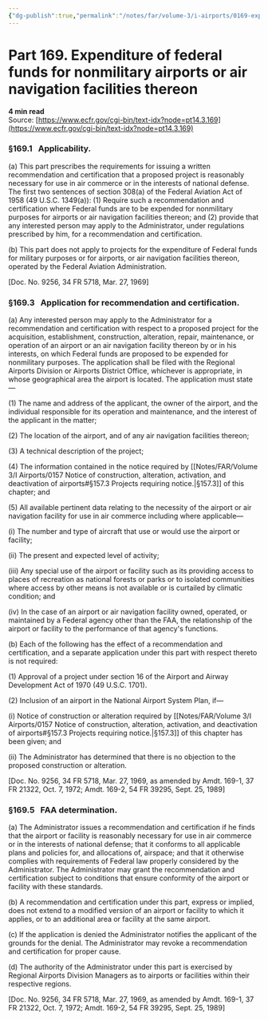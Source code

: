 ```yaml
---
{"dg-publish":true,"permalink":"/notes/far/volume-3/i-airports/0169-expenditure-of-federal-funds-for-nonmilitary-airports-or-air-navigation-facilities-thereon/","title":"0169 Expenditure of federal funds for nonmilitary airports or air navigation facilities thereon"}
---
```



# Part 169. Expenditure of federal funds for nonmilitary airports or air navigation facilities thereon
**4 min read**  
Source: [https://www.ecfr.gov/cgi-bin/text-idx?node=pt14.3.169](https://www.ecfr.gov/cgi-bin/text-idx?node=pt14.3.169)

<div>

### §169.1   Applicability.

\(a\) This part prescribes the requirements for issuing a written recommendation and certification that a proposed project is reasonably necessary for use in air commerce or in the interests of national defense. The first two sentences of section 308(a) of the Federal Aviation Act of 1958 (49 U.S.C. 1349(a)): (1) Require such a recommendation and certification where Federal funds are to be expended for nonmilitary purposes for airports or air navigation facilities thereon; and (2) provide that any interested person may apply to the Administrator, under regulations prescribed by him, for a recommendation and certification.

\(b\) This part does not apply to projects for the expenditure of Federal funds for military purposes or for airports, or air navigation facilities thereon, operated by the Federal Aviation Administration.

\[Doc. No. 9256, 34 FR 5718, Mar. 27, 1969\]

### §169.3   Application for recommendation and certification.

\(a\) Any interested person may apply to the Administrator for a recommendation and certification with respect to a proposed project for the acquisition, establishment, construction, alteration, repair, maintenance, or operation of an airport or an air navigation facility thereon by or in his interests, on which Federal funds are proposed to be expended for nonmilitary purposes. The application shall be filed with the Regional Airports Division or Airports District Office, whichever is appropriate, in whose geographical area the airport is located. The application must state—

\(1\) The name and address of the applicant, the owner of the airport, and the individual responsible for its operation and maintenance, and the interest of the applicant in the matter;

\(2\) The location of the airport, and of any air navigation facilities thereon;

\(3\) A technical description of the project;

\(4\) The information contained in the notice required by [[Notes/FAR/Volume 3/I Airports/0157 Notice of construction, alteration, activation, and deactivation of airports#§157.3   Projects requiring notice.\|§157.3]] of this chapter; and

\(5\) All available pertinent data relating to the necessity of the airport or air navigation facility for use in air commerce including where applicable—

\(i\) The number and type of aircraft that use or would use the airport or facility;

\(ii\) The present and expected level of activity;

\(iii\) Any special use of the airport or facility such as its providing access to places of recreation as national forests or parks or to isolated communities where access by other means is not available or is curtailed by climatic condition; and

\(iv\) In the case of an airport or air navigation facility owned, operated, or maintained by a Federal agency other than the FAA, the relationship of the airport or facility to the performance of that agency's functions.

\(b\) Each of the following has the effect of a recommendation and certification, and a separate application under this part with respect thereto is not required:

\(1\) Approval of a project under section 16 of the Airport and Airway Development Act of 1970 (49 U.S.C. 1701).

\(2\) Inclusion of an airport in the National Airport System Plan, if—

\(i\) Notice of construction or alteration required by [[Notes/FAR/Volume 3/I Airports/0157 Notice of construction, alteration, activation, and deactivation of airports#§157.3   Projects requiring notice.\|§157.3]] of this chapter has been given; and

\(ii\) The Administrator has determined that there is no objection to the proposed construction or alteration.

\[Doc. No. 9256, 34 FR 5718, Mar. 27, 1969, as amended by Amdt. 169-1, 37 FR 21322, Oct. 7, 1972; Amdt. 169-2, 54 FR 39295, Sept. 25, 1989\]

### §169.5   FAA determination.

\(a\) The Administrator issues a recommendation and certification if he finds that the airport or facility is reasonably necessary for use in air commerce or in the interests of national defense; that it conforms to all applicable plans and policies for, and allocations of, airspace; and that it otherwise complies with requirements of Federal law properly considered by the Administrator. The Administrator may grant the recommendation and certification subject to conditions that ensure conformity of the airport or facility with these standards.

\(b\) A recommendation and certification under this part, express or implied, does not extend to a modified version of an airport or facility to which it applies, or to an additional area or facility at the same airport.

\(c\) If the application is denied the Administrator notifies the applicant of the grounds for the denial. The Administrator may revoke a recommendation and certification for proper cause.

\(d\) The authority of the Administrator under this part is exercised by Regional Airports Division Managers as to airports or facilities within their respective regions.

\[Doc. No. 9256, 34 FR 5718, Mar. 27, 1969, as amended by Amdt. 169-1, 37 FR 21322, Oct. 7, 1972; Amdt. 169-2, 54 FR 39295, Sept. 25, 1989\]

</div>